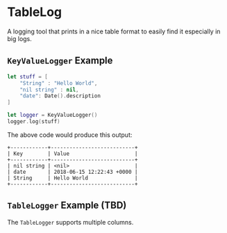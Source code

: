 # TableLog
A logging tool that prints in a nice table format to easily find it especially in big logs.

##  `KeyValueLogger` Example

```swift
let stuff = [
    "String" : "Hello World",
    "nil string" : nil,
    "date": Date().description
]

let logger = KeyValueLogger()
logger.log(stuff)
```


The above code would produce this output:

```
+------------+---------------------------+
| Key        | Value                     |
+------------+---------------------------+
| nil string | <nil>                     |
| date       | 2018-06-15 12:22:43 +0000 |
| String     | Hello World               |
+------------+---------------------------+
```

##  `TableLogger` Example (TBD)

The `TableLogger` supports multiple columns.
